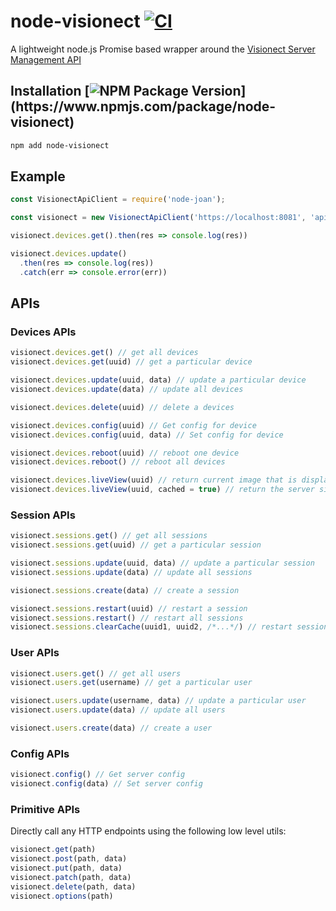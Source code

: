 # node-visionect [![CI](https://github.com/pathikrit/node-visionect/actions/workflows/ci.yml/badge.svg?branch=main)](https://github.com/pathikrit/node-visionect/actions/workflows/ci.yml)

A lightweight node.js Promise based wrapper around the [Visionect Server Management API](http://api.visionect.com/)

## Installation [![NPM Package Version](https://img.shields.io/npm/v/node-visionect.svg?)](https://www.npmjs.com/package/node-visionect)
```sh
npm add node-visionect
```
## Example
```js
const VisionectApiClient = require('node-joan');

const visionect = new VisionectApiClient('https://localhost:8081', 'apiKey', 'apiSecret')

visionect.devices.get().then(res => console.log(res))

visionect.devices.update()
  .then(res => console.log(res))
  .catch(err => console.error(err))
```

## APIs

### Devices APIs
```js
visionect.devices.get() // get all devices
visionect.devices.get(uuid) // get a particular device

visionect.devices.update(uuid, data) // update a particular device
visionect.devices.update(data) // update all devices

visionect.devices.delete(uuid) // delete a devices

visionect.devices.config(uuid) // Get config for device
visionect.devices.config(uuid, data) // Set config for device

visionect.devices.reboot(uuid) // reboot one device
visionect.devices.reboot() // reboot all devices

visionect.devices.liveView(uuid) // return current image that is displayed on the device
visionect.devices.liveView(uuid, cached = true) // return the server side image for the device
```

### Session APIs
```js
visionect.sessions.get() // get all sessions
visionect.sessions.get(uuid) // get a particular session

visionect.sessions.update(uuid, data) // update a particular session
visionect.sessions.update(data) // update all sessions

visionect.sessions.create(data) // create a session

visionect.sessions.restart(uuid) // restart a session
visionect.sessions.restart() // restart all sessions
visionect.sessions.clearCache(uuid1, uuid2, /*...*/) // restart sessions for given uuids
```

### User APIs
```js
visionect.users.get() // get all users
visionect.users.get(username) // get a particular user

visionect.users.update(username, data) // update a particular user
visionect.users.update(data) // update all users

visionect.users.create(data) // create a user
```

### Config APIs
```js
visionect.config() // Get server config
visionect.config(data) // Set server config
```

### Primitive APIs
Directly call any HTTP endpoints using the following low level utils:
```js
visionect.get(path)
visionect.post(path, data)
visionect.put(path, data)
visionect.patch(path, data)
visionect.delete(path, data)
visionect.options(path)
```

